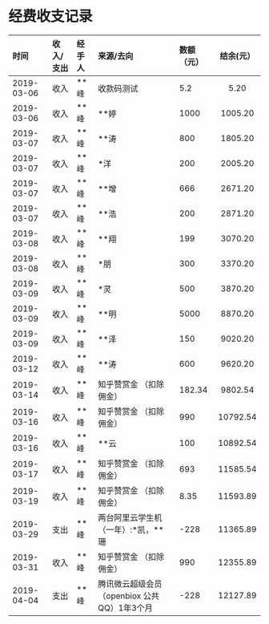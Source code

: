 # 经费收支记录

| 时间       | 收入/支出 | 经手人 | 来源/去向                                   | 数额（元） | 结余(元） |
|:-----------|:----------|:-------|:--------------------------------------------|:-----------|:---------:|
| 2019-03-06 | 收入      | \*\*峰 | 收款码测试                                  | 5.2        |    5.20   |
| 2019-03-06 | 收入      | \*\*峰 | \*\*婷                                      | 1000       |  1005.20  |
| 2019-03-07 | 收入      | \*\*峰 | \*\*涛                                      | 800        |  1805.20  |
| 2019-03-07 | 收入      | \*\*峰 | \*洋                                        | 200        |  2005.20  |
| 2019-03-07 | 收入      | \*\*峰 | \*\*增                                      | 666        |  2671.20  |
| 2019-03-07 | 收入      | \*\*峰 | \*\*浩                                      | 200        |  2871.20  |
| 2019-03-08 | 收入      | \*\*峰 | \*\*翔                                      | 199        |  3070.20  |
| 2019-03-08 | 收入      | \*\*峰 | \*朋                                        | 300        |  3370.20  |
| 2019-03-09 | 收入      | \*\*峰 | \*灵                                        | 500        |  3870.20  |
| 2019-03-09 | 收入      | \*\*峰 | \*\*明                                      | 5000       |  8870.20  |
| 2019-03-09 | 收入      | \*\*峰 | \*\*泽                                      | 150        |  9020.20  |
| 2019-03-12 | 收入      | \*\*峰 | \*\*涛                                      | 600        |  9620.20  |
| 2019-03-14 | 收入      | \*\*峰 | 知乎赞赏金 （扣除佣金）                     | 182.34     |  9802.54  |
| 2019-03-16 | 收入      | \*\*峰 | 知乎赞赏金 （扣除佣金）                     | 990        |  10792.54 |
| 2019-03-16 | 收入      | \*\*峰 | \*\*云                                      | 100        |  10892.54 |
| 2019-03-17 | 收入      | \*\*峰 | 知乎赞赏金 （扣除佣金）                     | 693        |  11585.54 |
| 2019-03-19 | 收入      | \*\*峰 | 知乎赞赏金 （扣除佣金）                     | 8.35       |  11593.89 |
| 2019-03-29 | 支出      | \*\*峰 | 两台阿里云学生机（一年）:\*凯，\*\*珊       | -228       |  11365.89 |
| 2019-03-31 | 收入      | \*\*峰 | 知乎赞赏金 （扣除佣金）                     | 990        |  12355.89 |
| 2019-04-04 | 支出      | \*\*峰 | 腾讯微云超级会员（openbiox 公共QQ）1年3个月 | -228       |  12127.89 |

